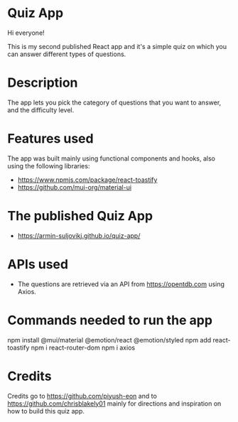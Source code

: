 # Quiz App
Hi everyone!

This is my second published React app and it's a simple quiz on which you can answer different types of questions. 

# Description
The app lets you pick the category of questions that you want to answer, and the difficulty level.

# Features used
The app was built mainly using functional components and hooks, also using the following libraries:
- https://www.npmjs.com/package/react-toastify
- https://github.com/mui-org/material-ui

# The published Quiz App
- https://armin-suljovikj.github.io/quiz-app/

# APIs used
- The questions are retrieved via an API from https://opentdb.com using Axios.

# Commands needed to run the app
npm install @mui/material @emotion/react @emotion/styled
npm add react-toastify
npm i react-router-dom
npm i axios

# Credits
Credits go to https://github.com/piyush-eon and to https://github.com/chrisblakely01
mainly for directions and inspiration on how to build this quiz app.
